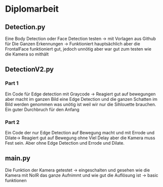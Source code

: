 # Diplomarbeit
## Detection.py 
  Eine Body Detection oder Face Detection testen -> mit Vorlagen aus Github für Die Ganzen Erkennungen -> Funktioniert hauptsächlich aber die FrontalFace         funktioniert gut, jedoch unnötig aber war gut zum testen wie die Kamera so mithält

## DetectionV2.py
### Part 1 
  Ein Code für Edge detection mit Graycode -> Reagiert gut auf bewegungen aber macht im ganzen Bild eine Edge Detection und die ganzen Schatten im Bild werden    genommen was unötig ist weil wir nur die Sihlouette brauchen. Ein guter Durchbruch für den Anfang

### Part 2
  Ein Code der nur Edge Detection auf Bewegung macht und mit Errode und Dilate-> Reagiert gut auf Bewegung ohne Viel Delay aber die Kamera muss Fest sein. Aber   ohne Edge Detection und Errode und Dilate.

## main.py
  Die Funktion der Kamera getestet -> eingeschalten und gesehen wie die Kamera mit NoIR das ganze Aufnimmt und wie gut die Auflösung ist -> basic funktionen
